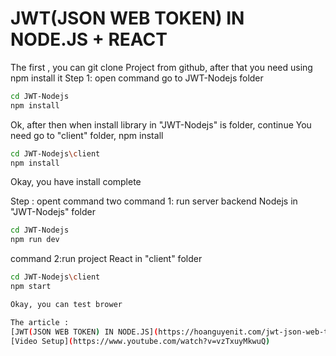 # JWT(JSON WEB TOKEN) IN NODE.JS + REACT
The first , you can git clone Project from github, after that you need using npm install it
Step 1: open command go to JWT-Nodejs folder
```sh 
cd JWT-Nodejs
npm install
```
Ok, after then when install library in "JWT-Nodejs" is folder, continue You need go to "client" folder, npm install 
```sh
cd JWT-Nodejs\client
npm install
```
Okay, you have install complete

Step : opent command two
command 1: run server backend Nodejs in "JWT-Nodejs" folder
```sh
cd JWT-Nodejs
npm run dev
```
command 2:run project React in "client" folder
```sh
cd JWT-Nodejs\client
npm start

Okay, you can test brower 

The article : 
[JWT(JSON WEB TOKEN) IN NODE.JS](https://hoanguyenit.com/jwt-json-web-token-in-nodejs.html)
[Video Setup](https://www.youtube.com/watch?v=vzTxuyMkwuQ)
